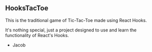 ## HooksTacToe

This is the traditional game of Tic-Tac-Toe made using React Hooks.

It's nothing special, just a project designed to use and learn the functionality of React's Hooks.

- Jacob